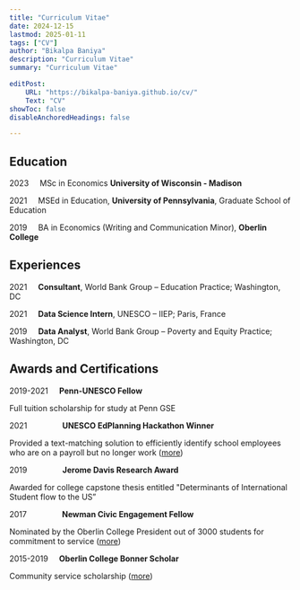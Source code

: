 ```yaml
---
title: "Curriculum Vitae"
date: 2024-12-15
lastmod: 2025-01-11
tags: ["CV"]
author: "Bikalpa Baniya"
description: "Curriculum Vitae" 
summary: "Curriculum Vitae" 

editPost:
    URL: "https://bikalpa-baniya.github.io/cv/"
    Text: "CV"
showToc: false
disableAnchoredHeadings: false

---
```

## Education

2023  &nbsp;&nbsp;&nbsp;  MSc in Economics  **University of Wisconsin - Madison**

2021  &nbsp;&nbsp;&nbsp;  MSEd in Education, **University of Pennsylvania**, Graduate School of Education

2019  &nbsp;&nbsp;&nbsp;  BA in Economics (Writing and Communication Minor), **Oberlin College**



## Experiences

2021 &nbsp;&nbsp;&nbsp;   **Consultant**, World Bank Group – Education Practice; Washington, DC

2021 &nbsp;&nbsp;&nbsp;   **Data Science Intern**, UNESCO – IIEP; Paris, France

2019 &nbsp;&nbsp;&nbsp;   **Data Analyst**, World Bank Group – Poverty and Equity Practice; Washington, DC




## Awards and Certifications

2019-2021 &nbsp;&nbsp;&nbsp; **Penn-UNESCO Fellow**

Full tuition scholarship for study at Penn GSE

2021 &nbsp;&nbsp;&nbsp;&nbsp;&nbsp;&nbsp;&nbsp;&nbsp;&nbsp;&nbsp;&nbsp;&nbsp;&nbsp;&nbsp; **UNESCO EdPlanning Hackathon Winner** 

Provided a text-matching solution to efficiently identify school employees who are on a payroll but no longer work ([more](https://www.iiep.unesco.org/en/making-new-tools-part-plan-meet-winners-hacking-edplanning-13615))

2019 &nbsp;&nbsp;&nbsp;&nbsp;&nbsp;&nbsp;&nbsp;&nbsp;&nbsp;&nbsp;&nbsp;&nbsp;&nbsp;&nbsp; **Jerome Davis Research Award** 

Awarded for college capstone thesis entitled "Determinants of International Student flow to the US”

2017 &nbsp;&nbsp;&nbsp;&nbsp;&nbsp;&nbsp;&nbsp;&nbsp;&nbsp;&nbsp;&nbsp;&nbsp;&nbsp;&nbsp; **Newman Civic Engagement Fellow**

Nominated by the Oberlin College President out of 3000 students for commitment to service ([more](https://compact.org/current-programs/newman-civic-fellowship/newman-civic-fellows/bikalpa))

2015-2019 &nbsp;&nbsp;&nbsp; **Oberlin College Bonner Scholar**

Community service scholarship ([more](https://www.oberlin.edu/bcsl/programs/bonner-scholars))





